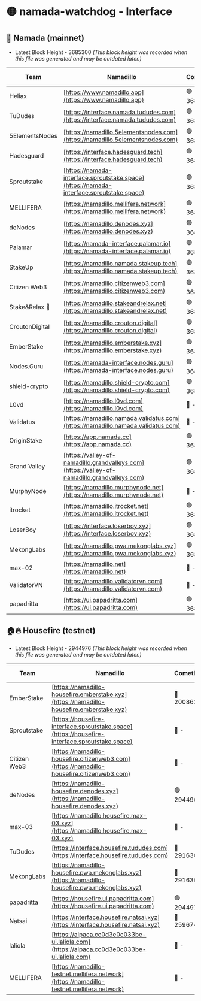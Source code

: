 # 🟡 namada-watchdog - Interface

## 🚀 Namada (mainnet)
- Latest Block Height - 3685300 *(This block height was recorded when this file was generated and may be outdated later.)*

| Team | Namadillo | CometBFT | Indexer | MASP Indexer |
|-|-|-|-|-|
| Heliax | [https://www.namadillo.app](https://www.namadillo.app) | 🟢 3685277 | 🟢 3685277 | 🟢 3685277 |
| TuDudes | [https://interface.namada.tududes.com](https://interface.namada.tududes.com) | 🟢 3685278 | 🟢 3685278 | 🟢 3685278 |
| 5ElementsNodes | [https://namadillo.5elementsnodes.com](https://namadillo.5elementsnodes.com) | 🟢 3685278 | 🟢 3685278 | 🟢 3685278 |
| Hadesguard | [https://interface.hadesguard.tech](https://interface.hadesguard.tech) | 🟢 3685279 | 🟢 3685279 | 🟢 3685279 |
| Sproutstake | [https://namada-interface.sproutstake.space](https://namada-interface.sproutstake.space) | 🟢 3685279 | 🟢 3685279 | 🟢 3685279 |
| MELLIFERA | [https://namadillo.mellifera.network](https://namadillo.mellifera.network) | 🟢 3685281 | 🟢 3685280 | 🟢 3685280 |
| deNodes | [https://namadillo.denodes.xyz](https://namadillo.denodes.xyz) | 🟢 3685281 | 🟢 3685281 | 🟢 3685281 |
| Palamar | [https://namada-interface.palamar.io](https://namada-interface.palamar.io) | 🟢 3685282 | 🟢 3685282 | 🟢 3685282 |
| StakeUp | [https://namadillo.namada.stakeup.tech](https://namadillo.namada.stakeup.tech) | 🟢 3685283 | 🟢 3685283 | 🟢 3685283 |
| Citizen Web3 | [https://namadillo.citizenweb3.com](https://namadillo.citizenweb3.com) | 🟢 3685284 | 🟢 3685283 | 🟢 3685284 |
| Stake&Relax 🦥 | [https://namadillo.stakeandrelax.net](https://namadillo.stakeandrelax.net) | 🟢 3685284 | 🟢 3685284 | 🟢 3685284 |
| CroutonDigital | [https://namadillo.crouton.digital](https://namadillo.crouton.digital) | 🟢 3685285 | 🟢 3685285 | 🟢 3685285 |
| EmberStake | [https://namadillo.emberstake.xyz](https://namadillo.emberstake.xyz) | 🟢 3685286 | 🟢 3685285 | 🟢 3685285 |
| Nodes.Guru | [https://namada-interface.nodes.guru](https://namada-interface.nodes.guru) | 🟢 3685286 | 🟢 3685286 | 🟢 3685286 |
| shield-crypto | [https://namadillo.shield-crypto.com](https://namadillo.shield-crypto.com) | 🟢 3685287 | 🟢 3685287 | 🟢 3685287 |
| L0vd | [https://namadillo.l0vd.com](https://namadillo.l0vd.com) | 🔴 - | 🔴 - | 🔴 - |
| Validatus | [https://namadillo.namada.validatus.com](https://namadillo.namada.validatus.com) | 🔴 - | 🔴 - | 🔴 - |
| OriginStake | [https://app.namada.cc](https://app.namada.cc) | 🟢 3685291 | 🟢 3685291 | 🟢 3685291 |
| Grand Valley | [https://valley-of-namadillo.grandvalleys.com](https://valley-of-namadillo.grandvalleys.com) | 🟢 3685292 | 🟢 3685291 | 🟢 3685292 |
| MurphyNode | [https://namadillo.murphynode.net](https://namadillo.murphynode.net) | 🔴 - | 🔴 - | 🔴 - |
| itrocket | [https://namadillo.itrocket.net](https://namadillo.itrocket.net) | 🟢 3685294 | 🟢 3685294 | 🟢 3685294 |
| LoserBoy | [https://interface.loserboy.xyz](https://interface.loserboy.xyz) | 🟢 3685295 | 🟢 3685295 | 🟢 3685295 |
| MekongLabs | [https://namadillo.pwa.mekonglabs.xyz](https://namadillo.pwa.mekonglabs.xyz) | 🟢 3685295 | 🟢 3685295 | 🟢 3685295 |
| max-02 | [https://namadillo.net](https://namadillo.net) | 🔴 - | 🔴 - | 🔴 - |
| ValidatorVN | [https://namadillo.validatorvn.com](https://namadillo.validatorvn.com) | 🔴 - | 🔴 - | 🔴 - |
| papadritta | [https://ui.papadritta.com](https://ui.papadritta.com) | 🟢 3685300 | 🟢 3685300 | 🟢 3685300 |

## 🏠🔥 Housefire (testnet)
- Latest Block Height - 2944976 *(This block height was recorded when this file was generated and may be outdated later.)*

| Team | Namadillo | CometBFT | Indexer | MASP Indexer |
|-|-|-|-|-|
| EmberStake | [https://namadillo-housefire.emberstake.xyz](https://namadillo-housefire.emberstake.xyz) | 🔴 2008636 | 🔴 - | 🔴 - |
| Sproutstake | [https://housefire-interface.sproutstake.space](https://housefire-interface.sproutstake.space) | 🔴 - | 🔴 - | 🔴 - |
| Citizen Web3 | [https://namadillo-housefire.citizenweb3.com](https://namadillo-housefire.citizenweb3.com) | 🔴 - | 🔴 - | 🔴 - |
| deNodes | [https://namadillo-housefire.denodes.xyz](https://namadillo-housefire.denodes.xyz) | 🟢 2944966 | 🟢 2944966 | 🟢 2944966 |
| max-03 | [https://namadillo.housefire.max-03.xyz](https://namadillo.housefire.max-03.xyz) | 🔴 - | 🔴 - | 🔴 - |
| TuDudes | [https://interface.housefire.tududes.com](https://interface.housefire.tududes.com) | 🔴 2916306 | 🔴 2916306 | 🔴 2916306 |
| MekongLabs | [https://namadillo-housefire.pwa.mekonglabs.xyz](https://namadillo-housefire.pwa.mekonglabs.xyz) | 🔴 2916306 | 🔴 2916306 | 🔴 2916306 |
| papadritta | [https://housefire.ui.papadritta.com](https://housefire.ui.papadritta.com) | 🟢 2944976 | 🟢 2944976 | 🟢 2944976 |
| Natsai | [https://interface.housefire.natsai.xyz](https://interface.housefire.natsai.xyz) | 🔴 2596741 | 🔴 2596741 | 🔴 2596741 |
| laliola | [https://alpaca.cc0d3e0c033be-ui.laliola.com](https://alpaca.cc0d3e0c033be-ui.laliola.com) | 🔴 - | 🔴 - | 🔴 - |
| MELLIFERA | [https://namadillo-testnet.mellifera.network](https://namadillo-testnet.mellifera.network) | 🔴 - | 🔴 2778001 | 🔴 2607259 |

